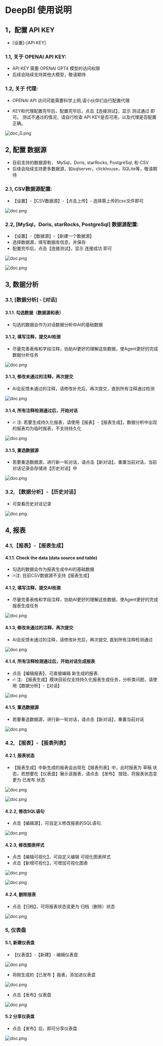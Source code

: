 # DeepBI 使用说明


## 1，配置 API KEY

- [设置]-[API KEY]

### 1.1, 关于 OPENAI API KEY:

- API KEY 需要 OPENAI GPT4 模型的访问权限
- 后续会陆续支持其他大模型，敬请期待

### 1.2, 关于 代理:

- OPENAI API 访问可能需要科学上网,请小伙伴们自行配置代理

- KEY和代理配置完毕后，配置完毕后，点击【连接测试】，显示 测试通过 即可。
测试不通过的情况，请自行检查 API KEY是否可用，以及代理是否配置正确。

![doc_0.png](/static/images/cn/img/doc_0.png)

## 2, 配置 数据源

- 目前支持的数据源有， MySql，Doris, starRocks, PostgreSql, 和 CSV
- 后续会陆续支持更多数据源，如sqlserver，clickhouse，SQLite等，敬请期待

### 2.1, CSV数据源配置:

- 【设置】-【CSV数据源】-【点击上传】- 选择需上传的csv文件即可

![doc.png](/static/images/cn/img/doc_1.png)

### 2.2, [MySql，Doris, starRocks, PostgreSql] 数据源配置:

- 【设置】-【数据源】-【新建一个数据源】
- 选择数据源，填写数据库信息，并保存
- 配置完毕后，点击【连接测试】，显示 连接成功 即可

![doc.png](/static/images/cn/img/doc_2.png)

![doc.png](/static/images/cn/img/doc_3.png)

## 3, 数据分析

### 3.1, [数据分析] - [对话]

#### 3.1.1. 勾选数据（数据源和表）

- 勾选的数据会作为对话数据分析中AI的基础数据

#### 3.1.2, 填写注释，提交AI检测

- 尽量完善表格和字段注释，协助AI更好的理解这些数据，使Agent更好的完成数据分析任务

![doc.png](/static/images/cn/img/doc_4.png)

#### 3.1.3, 修改未通过的注释，再次提交

- AI会反馈未通过的注释，请修改补充后，再次提交，直到所有注释通过检测

![doc.png](/static/images/cn/img/doc_5.png)

#### 3.1.4, 所有注释检测通过后，开始对话

- 🔥 注: 若要生成持久化报表，请使用【报表】-【报表生成】，数据分析中出现的报表均为临时报表，不支持持久化

![doc.png](/static/images/cn/img/doc_6.png)

#### 3.1.5, 重选数据源

- 若要重选数据源，进行新一轮对话，请点击【新对话】，重置当前对话，当前对话记录会存储进【历史对话】中

![doc.png](/static/images/cn/img/doc_7.png)

### 3.2, 【数据分析】-【历史对话】
- 可查看历史对话记录

![doc.png](/static/images/cn/img/doc_8.png)

## 4, 报表 

### 4.1,【报表】-【报表生成】

#### 4.1.1. Check the data (data source and table)

- 勾选的数据会作为报表生成中AI的基础数据
- 🔥注: 目前CSV数据源不支持【报表生成】

#### 4.1.2, 填写注释，提交AI检测

- 尽量完善表格和字段注释，协助AI更好的理解这些数据，使Agent更好的完成报表生成任务

![doc.png](/static/images/cn/img/doc_9.png)

#### 4.1.3, 修改未通过的注释，再次提交

- AI会反馈未通过的注释，请修改补充后，再次提交, 直到所有注释检测通过

![doc.png](/static/images/cn/img/doc_10.png)

#### 4.1.4, 所有注释检测通过后，开始对话生成报表

- 点击【编辑报表】，可直接编辑 新生成的报表.
- 🔥 注: 【报表生成】模块目前仅支持持久化报表生成任务，分析类问题，请使用【数据分析】-【对话】

![doc.png](/static/images/cn/img/doc_11.png)

#### 4.1.5, 重选数据源 

- 若要重选数据源，进行新一轮对话，请点击【新对话】，重置当前对话

![doc.png](/static/images/cn/img/doc_12.png)

### 4.2, 【报表】-【报表列表】

#### 4.2.1, 报表状态

- 【报表生成】中新生成的报表会出现在【报表列表】中，此时报表为 草稿 状态，若想要在【仪表盘】展示该报表，请点击 【发布】 按钮，将报表状态变更为 已发布 状态

![doc.png](/static/images/cn/img/doc_13.png)

![doc.png](/static/images/cn/img/doc_14.png)

#### 4.2.2, 修改SQL语句

- 点击【编辑源】，可自定义修改报表的SQL语句.

![doc.png](/static/images/cn/img/doc_15.png)

#### 4.2.3, 修改图表样式

- 点击【编辑可视化】，可自定义编辑 可视化图表样式
- 点击【新增可视化】，可增加可视化图表

![doc.png](/static/images/cn/img/doc_16.png)

![doc.png](/static/images/cn/img/doc_17.png)

#### 4.2.4, 删除报表

- 点击【归档】，可将报表状态变更为 归档（删除）状态

![doc.png](/static/images/cn/img/doc_18.png)

### 5, 仪表盘

#### 5.1, 新建仪表盘

- 【仪表盘】-【新建】- 编辑仪表盘

![doc.png](/static/images/cn/img/doc_19.png)

- 将刚生成的【已发布 】报表，添加进仪表盘

![doc.png](/static/images/cn/img/doc_20.png)

- 点击【发布】仪表盘

![doc.png](/static/images/cn/img/doc_21.png)

#### 5.2 分享仪表盘

- 点击【发布】后，即可分享仪表盘

![doc.png](/static/images/cn/img/doc_22.png)